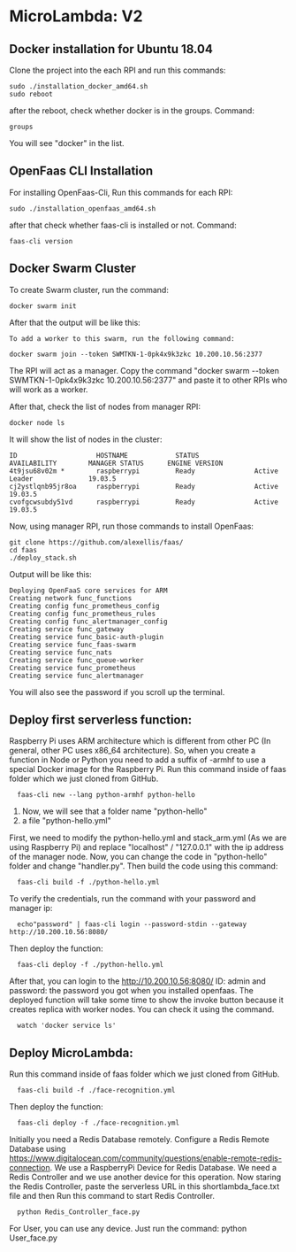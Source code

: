 # MicroLambda: V2

## Docker installation for Ubuntu 18.04
Clone the project into the each RPI and run this commands:

    sudo ./installation_docker_amd64.sh
    sudo reboot

after the reboot, check whether docker is in the groups. Command:

    groups

You will see "docker" in the list.

## OpenFaas CLI Installation
For installing OpenFaas-Cli, Run this commands for each RPI:

    sudo ./installation_openfaas_amd64.sh

after that check whether faas-cli is installed or not. Command:

    faas-cli version


## Docker Swarm Cluster
To create Swarm cluster, run the command:

    docker swarm init

After that the output will be like this:

    To add a worker to this swarm, run the following command:

    docker swarm join --token SWMTKN-1-0pk4x9k3zkc 10.200.10.56:2377

The RPI will act as a manager. Copy the command "docker swarm --token SWMTKN-1-0pk4x9k3zkc 10.200.10.56:2377" and paste it to other RPIs who will work as a worker.

After that, check the list of nodes from manager RPI:

    docker node ls
It will show the list of nodes in the cluster:

    ID                    HOSTNAME            STATUS              AVAILABILITY        MANAGER STATUS      ENGINE VERSION
    4t9jsu68v02m *        raspberrypi         Ready               Active              Leader              19.03.5
    cj2ystlqnb95jr8oa     raspberrypi         Ready               Active                                  19.03.5
    cvofgcwsubdy51vd      raspberrypi         Ready               Active                                  19.03.5

Now, using manager RPI, run those commands to install OpenFaas:

    git clone https://github.com/alexellis/faas/
    cd faas
    ./deploy_stack.sh

Output will be like this:

    Deploying OpenFaaS core services for ARM
    Creating network func_functions
    Creating config func_prometheus_config
    Creating config func_prometheus_rules
    Creating config func_alertmanager_config
    Creating service func_gateway
    Creating service func_basic-auth-plugin
    Creating service func_faas-swarm
    Creating service func_nats
    Creating service func_queue-worker
    Creating service func_prometheus
    Creating service func_alertmanager

You will also see the password if you scroll up the terminal.

## Deploy first serverless function:

Raspberry Pi uses ARM architecture which is different from other PC (In general, other PC uses x86_64 architecture). So, when you create a function in Node or Python you need to add a suffix of -armhf to use a special Docker image for the Raspberry Pi. Run this command inside of faas folder which we just cloned from GitHub.

      faas-cli new --lang python-armhf python-hello

1. Now, we will see that a folder name "python-hello"
2. a file "python-hello.yml"

First, we need to modify the python-hello.yml and stack_arm.yml (As we are using Raspberry Pi) and replace "localhost" / "127.0.0.1" with the ip address of the manager node. Now, you can change the code in "python-hello" folder and change "handler.py". Then build the code using this command:

      faas-cli build -f ./python-hello.yml

To verify the credentials, run the command with your password and manager ip:

      echo"password" | faas-cli login --password-stdin --gateway http://10.200.10.56:8080/

Then deploy the function:

      faas-cli deploy -f ./python-hello.yml

After that, you can login to the http://10.200.10.56:8080/ ID: admin and password: the password you got when you installed openfaas. The deployed function will take some time to show the invoke button because it creates replica with worker nodes. You can check it using the command.

      watch 'docker service ls'


## Deploy MicroLambda:

Run this command inside of faas folder which we just cloned from GitHub.

      faas-cli build -f ./face-recognition.yml

Then deploy the function:

      faas-cli deploy -f ./face-recognition.yml


Initially you need a Redis Database remotely. Configure a Redis Remote Database using https://www.digitalocean.com/community/questions/enable-remote-redis-connection. We use a RaspberryPi Device for Redis Database. We need a Redis Controller and we use another device for this operation. Now staring the Redis Controller, paste the serverless URL in this shortlambda_face.txt file and then Run this command to start Redis Controller.

      python Redis_Controller_face.py

For User, you can use any device. Just run the command:
      python User_face.py
